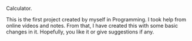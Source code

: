 
Calculator.

This is the first project created by myself in Programming. I took help from online videos and notes. From that, I have created this with some basic changes in it. 
Hopefully, you like it or give suggestions if any.
